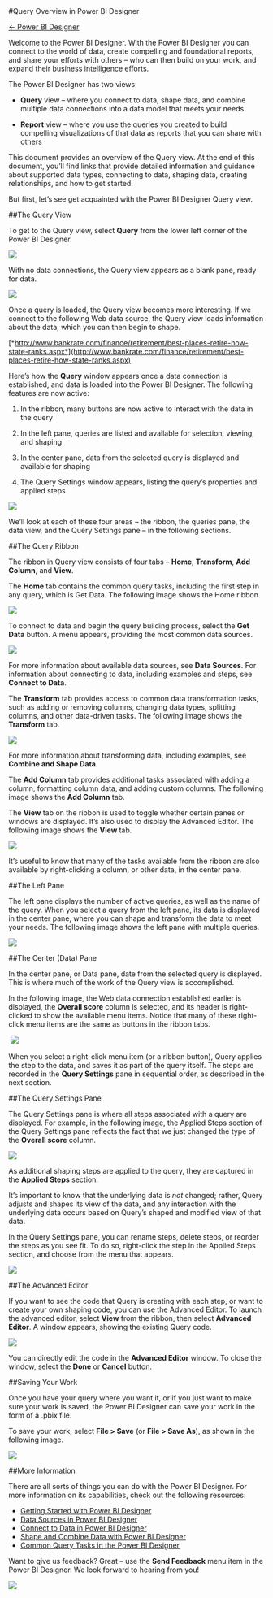 <properties pageTitle="Query Overview in Power BI Designer" description="Query Overview in Power BI Designer" services="powerbi" documentationCenter="" authors="v-anpasi" manager="mblythe" editor=""/> 
<tags ms.service="powerbi" ms.devlang="NA" ms.topic="article" ms.tgt_pltfrm="NA" ms.workload="powerbi" ms.date="06/16/2015" ms.author="v-anpasi"/>
#Query Overview in Power BI Designer

[← Power BI Designer](https://support.powerbi.com/knowledgebase/topics/68530-power-bi-designer)

Welcome to the Power BI Designer. With the Power BI Designer you can connect to the world of data, create compelling and foundational reports, and share your efforts with others – who can then build on your work, and expand their business intelligence efforts.

The Power BI Designer has two views:

-   **Query** view – where you connect to data, shape data, and combine multiple data connections into a data model that meets your needs

-   **Report** view – where you use the queries you created to build compelling visualizations of that data as reports that you can share with others

This document provides an overview of the Query view. At the end of this document, you’ll find links that provide detailed information and guidance about supported data types, connecting to data, shaping data, creating relationships, and how to get started.

But first, let’s see get acquainted with the Power BI Designer Query view.

##The Query View

To get to the Query view, select **Query** from the lower left corner of the Power BI Designer.

![](media/powerbi-designer-query-overview/QueryOverview_QueryView.png)


With no data connections, the Query view appears as a blank pane, ready for data.

![](media/powerbi-designer-query-overview/QueryOverview_BlankPane.png)


Once a query is loaded, the Query view becomes more interesting. If we connect to the following Web data source, the Query view loads information about the data, which you can then begin to shape.

[*http://www.bankrate.com/finance/retirement/best-places-retire-how-state-ranks.aspx*](http://www.bankrate.com/finance/retirement/best-places-retire-how-state-ranks.aspx)

Here’s how the **Query** window appears once a data connection is established, and data is loaded into the Power BI Designer. The following features are now active:

1.  In the ribbon, many buttons are now active to interact with the data in the query

2.  In the left pane, queries are listed and available for selection, viewing, and shaping

3.  In the center pane, data from the selected query is displayed and available for shaping

4.  The Query Settings window appears, listing the query’s properties and applied steps

![](media/powerbi-designer-query-overview/QueryOverview_WithDataConnection.png)


We’ll look at each of these four areas – the ribbon, the queries pane, the data view, and the Query Settings pane – in the following sections.

##The Query Ribbon

The ribbon in Query view consists of four tabs – **Home**, **Transform**, **Add Column**, and **View**.

The **Home** tab contains the common query tasks, including the first step in any query, which is Get Data. The following image shows the Home ribbon.

![](media/powerbi-designer-query-overview/QueryOverview_Ribbon.png)


To connect to data and begin the query building process, select the **Get Data** button. A menu appears, providing the most common data sources.

![](media/powerbi-designer-query-overview/QueryOverview_GetDataMenu.png)


For more information about available data sources, see **Data Sources**. For information about connecting to data, including examples and steps, see **Connect to Data**.

The **Transform** tab provides access to common data transformation tasks, such as adding or removing columns, changing data types, splitting columns, and other data-driven tasks. The following image shows the **Transform** tab.

![](media/powerbi-designer-query-overview/QueryOverview_TransformRibbon.png)


For more information about transforming data, including examples, see **Combine and Shape Data**.

The **Add Column** tab provides additional tasks associated with adding a column, formatting column data, and adding custom columns. The following image shows the **Add Column** tab.

The **View** tab on the ribbon is used to toggle whether certain panes or windows are displayed. It’s also used to display the Advanced Editor. The following image shows the **View** tab.

![](media/powerbi-designer-query-overview/QueryOverview_AddColumnRibbon.png)


It’s useful to know that many of the tasks available from the ribbon are also available by right-clicking a column, or other data, in the center pane.

##The Left Pane

The left pane displays the number of active queries, as well as the name of the query. When you select a query from the left pane, its data is displayed in the center pane, where you can shape and transform the data to meet your needs. The following image shows the left pane with multiple queries.

![](media/powerbi-designer-query-overview/QueryOverview_TheLeftPane.png)


##The Center (Data) Pane

In the center pane, or Data pane, date from the selected query is displayed. This is where much of the work of the Query view is accomplished.

In the following image, the Web data connection established earlier is displayed, the **Overall score** column is selected, and its header is right-clicked to show the available menu items. Notice that many of these right-click menu items are the same as buttons in the ribbon tabs.

 ![](media/powerbi-designer-query-overview/QueryOverview_TheCenterPane.png)

When you select a right-click menu item (or a ribbon button), Query applies the step to the data, and saves it as part of the query itself. The steps are recorded in the **Query Settings** pane in sequential order, as described in the next section.

##The Query Settings Pane

The Query Settings pane is where all steps associated with a query are displayed. For example, in the following image, the Applied Steps section of the Query Settings pane reflects the fact that we just changed the type of the **Overall score** column.

![](media/powerbi-designer-query-overview/QueryOverview_QuerySettingsPane.png)


As additional shaping steps are applied to the query, they are captured in the **Applied Steps** section.

It’s important to know that the underlying data is *not* changed; rather, Query adjusts and shapes its view of the data, and any interaction with the underlying data occurs based on Query’s shaped and modified view of that data.

In the Query Settings pane, you can rename steps, delete steps, or reorder the steps as you see fit. To do so, right-click the step in the Applied Steps section, and choose from the menu that appears.

![](media/powerbi-designer-query-overview/QueryOverview_QuerySettings_Rename.png)


##The Advanced Editor

If you want to see the code that Query is creating with each step, or want to create your own shaping code, you can use the Advanced Editor. To launch the advanced editor, select **View** from the ribbon, then select **Advanced Editor**. A window appears, showing the existing Query code.

![](media/powerbi-designer-query-overview/QueryOverview_AdvancedEditor.png)


You can directly edit the code in the **Advanced Editor** window. To close the window, select the **Done** or **Cancel** button.

##Saving Your Work

Once you have your query where you want it, or if you just want to make sure your work is saved, the Power BI Designer can save your work in the form of a .pbix file.

To save your work, select **File \> Save** (or **File \> Save As**), as shown in the following image.

![](media/powerbi-designer-query-overview/QueryOverview_SaveWork.png)

##More Information

There are all sorts of things you can do with the Power BI Designer. For more information on its capabilities, check out the following resources:

-   [Getting Started with Power BI Designer](https://powerbi.uservoice.com/knowledgebase/articles/471664)
-   [Data Sources in Power BI Designer](https://powerbi.uservoice.com/knowledgebase/articles/471643)
-   [Connect to Data in Power BI Designer](https://powerbi.uservoice.com/knowledgebase/articles/471635)
-   [Shape and Combine Data with Power BI Designer](https://powerbi.uservoice.com/knowledgebase/articles/471644)
-   [Common Query Tasks in the Power BI Designer](https://powerbi.uservoice.com/knowledgebase/articles/471648)   

Want to give us feedback? Great – use the **Send Feedback** menu item in the Power BI Designer. We look forward to hearing from you!

![](media/powerbi-designer-query-overview/SendFeedback.png)
